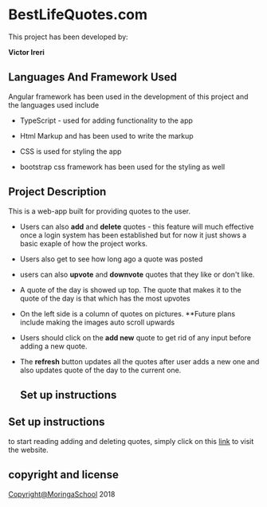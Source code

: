# **BestLifeQuotes.com**

This project has been developed by:

**Victor Ireri**

## Languages And Framework Used

Angular framework has been used in the development of this project and the languages used include

-   TypeScript - used for adding functionality to the app

-   Html Markup and has been used to write the markup

-   CSS is used for styling the app

-   bootstrap css framework has been used for the styling as well

## Project Description

This is a web-app built for providing quotes to the user.

-   Users can also **add** and **delete** quotes - this feature will much effective once a login system has been established but for now it just shows a basic exaple of how the project works.

-   Users also get to see how long ago a quote was posted

-   users can also **upvote** and **downvote** quotes that they like or don't like.

-   A quote of the day is showed up top. The quote that makes it to the quote of the day is that which has the most upvotes

-   On the left side is a column of quotes on pictures. \*\*Future plans include making the images auto scroll upwards

-   Users should click on the **add new** quote to get rid of any input before adding a new quote.

-   The **refresh** button updates all the quotes after user adds a new one and also updates quote of the day to the current one.

    ## Set up instructions

## Set up instructions

to start reading adding and deleting quotes, simply click on this [link](https://irerivikki.github.io/core-ip-1-diary/ "BestLifeQuotes.com") to visit the website.

## copyright and license

[Copyright@MoringaSchool]() 2018
